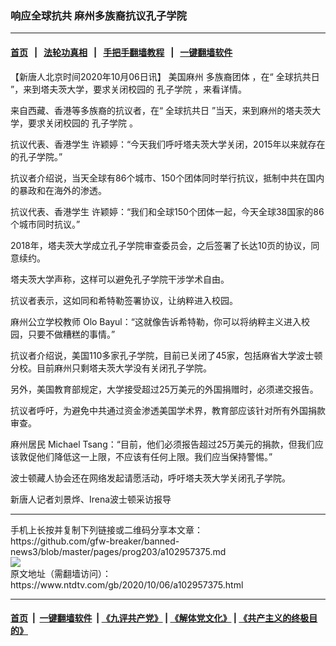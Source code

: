 ### 响应全球抗共 麻州多族裔抗议孔子学院
------------------------

#### [首页](https://github.com/gfw-breaker/banned-news3/blob/master/README.md) &nbsp;&nbsp;|&nbsp;&nbsp; [法轮功真相](https://github.com/begood0513/basic/blob/master/README.md)  &nbsp;&nbsp;|&nbsp;&nbsp; [手把手翻墙教程](https://github.com/gfw-breaker/guides/wiki)  &nbsp;&nbsp;|&nbsp;&nbsp; [一键翻墙软件](https://github.com/gfw-breaker/nogfw/blob/master/README.md)  



<div><div class="post_content" itemprop="articleBody">
 <p>
  【新唐人北京时间2020年10月06日讯】
  <ok href="https://www.ntdtv.com/gb/美国麻州.htm">
   美国麻州
  </ok>
  <ok href="https://www.ntdtv.com/gb/多族裔团体.htm">
   多族裔团体
  </ok>
  ，在“
  <ok href="https://www.ntdtv.com/gb/全球抗共日.htm">
   全球抗共日
  </ok>
  ”，来到塔夫茨大学，要求关闭校园的
  <ok href="https://www.ntdtv.com/gb/孔子学院.htm">
   孔子学院
  </ok>
  ，来看详情。
 </p>
 <p>
  来自西藏、香港等多族裔的抗议者，在“
  <ok href="https://www.ntdtv.com/gb/全球抗共日.htm">
   全球抗共日
  </ok>
  ”当天，来到麻州的塔夫茨大学，要求关闭校园的
  <ok href="https://www.ntdtv.com/gb/孔子学院.htm">
   孔子学院
  </ok>
  。
 </p>
 <p>
  抗议代表、香港学生 许颖婷：“今天我们呼吁塔夫茨大学关闭，2015年以来就存在的孔子学院。”
 </p>
 <p>
  抗议者介绍说，当天全球有86个城市、150个团体同时举行抗议，抵制中共在国内的暴政和在海外的渗透。
 </p>
 <p>
  抗议代表、香港学生 许颖婷：“我们和全球150个团体一起，今天全球38国家的86个城市同时抗议。”
 </p>
 <p>
  2018年，塔夫茨大学成立孔子学院审查委员会，之后签署了长达10页的协议，同意续约。
 </p>
 <p>
  塔夫茨大学声称，这样可以避免孔子学院干涉学术自由。
 </p>
 <p>
  抗议者表示，这如同和希特勒签署协议，让纳粹进入校园。
 </p>
 <p>
  麻州公立学校教师 Olo Bayul：“这就像告诉希特勒，你可以将纳粹主义进入校园，只要不做糟糕的事情。”
 </p>
 <p>
  抗议者介绍说，美国110多家孔子学院，目前已关闭了45家，包括麻省大学波士顿分校。目前麻州只剩塔夫茨大学没有关闭孔子学院。
 </p>
 <p>
  另外，美国教育部规定，大学接受超过25万美元的外国捐赠时，必须递交报告。
 </p>
 <p>
  抗议者呼吁，为避免中共通过资金渗透美国学术界，教育部应该针对所有外国捐款审查。
 </p>
 <p>
  麻州居民 Michael Tsang：“目前，他们必须报告超过25万美元的捐款，但我们应该敦促他们降低这一上限，不应该有任何上限。我们应当保持警惕。”
 </p>
 <p>
  波士顿藏人协会还在网络发起请愿活动，呼吁塔夫茨大学关闭孔子学院。
 </p>
 <p>
  新唐人记者刘景烨、Irena波士顿采访报导
 </p>
 <div class="single_ad">
 </div>
</div>
</div>
<hr/>
手机上长按并复制下列链接或二维码分享本文章：<br/>
https://github.com/gfw-breaker/banned-news3/blob/master/pages/prog203/a102957375.md <br/>
<a href='https://github.com/gfw-breaker/banned-news3/blob/master/pages/prog203/a102957375.md'><img src='https://github.com/gfw-breaker/banned-news3/blob/master/pages/prog203/a102957375.md.png'/></a> <br/>
原文地址（需翻墙访问）：https://www.ntdtv.com/gb/2020/10/06/a102957375.html


------------------------
#### [首页](https://github.com/gfw-breaker/banned-news3/blob/master/README.md) &nbsp;|&nbsp; [一键翻墙软件](https://github.com/gfw-breaker/nogfw/blob/master/README.md) &nbsp;| [《九评共产党》](https://github.com/gfw-breaker/9ping.md/blob/master/README.md#九评之一评共产党是什么) | [《解体党文化》](https://github.com/gfw-breaker/jtdwh.md/blob/master/README.md) | [《共产主义的终极目的》](https://github.com/gfw-breaker/gczydzjmd.md/blob/master/README.md)


<img src='http://gfw-breaker.win/banned-news3/pages/prog203/a102957375.md' width='0px' height='0px'/>